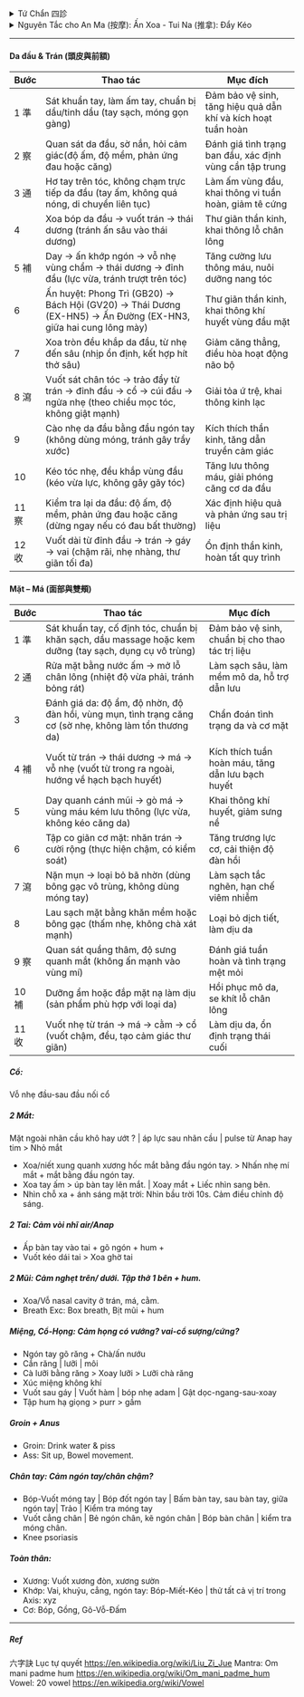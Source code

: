 <details><summary>Tứ Chẩn 四診</summary>
 
+ Vọng (望): Thần sắc (da, mắt, nét mặt), Sắc diện (màu sắc da), Lưỡi (hình dạng, màu sắc, rêu lưỡi), Hình dáng cơ thể (béo, tỷ lệ cơ thể: phù nề,..), Cử động (run, yếu liệt, cứng, loạng choạng)
+ Văn (聞 – Nghe / Ngửi): Mùi hơi thở, mùi cơ thể, tiếng thở - nói, tim đập
+ Vấn (問): Chỗ nào khó chịu, chỗ nào ngứa, cảm thấy ko thông, cảm thấy nặng, thói quen xấu, bệnh ..
+ Thiết (切 –  / Bắt mạch): Sờ da (đàn hồi, lạnh-nóng, ẩm-nhớt), cơ (lỏng, ), bắt mạch.
</details>
<details><summary> Nguyên Tắc cho An Ma (按摩): Ấn Xoa - Tui Na (推拿): Đẩy Kéo </summary>
 
+ 先表后里: Trước ngoài, sau trong. 先上后下: Trước trên, sau dưới. 先近后远: Trước gần, sau xa.
+ 先轻后重: Trước nhẹ, sau mạnh. 先慢后快: Trước chậm, sau nhanh. 由外及内: Từ ngoài vào trong.
+ 由通至補瀉: Từ thông đến bổ tả
##### Kỹ thuật xoa bóp Tui Na: 察 (Sát) → 通 (Thông) → 補 (Bổ) → 瀉 (Tả) → 收 (Thu: Kết thúc)
 
| Giai đoạn (漢字) | Mục tiêu chính                   | Kỹ thuật gợi ý                                               | Đặc điểm lực                         | Tốc độ        | Phạm vi         | Ví dụ huyệt/điểm               |
|------------------|----------------------------------|--------------------------------------------------------------|--------------------------------------|--------------|----------------|--------------------------------|
| 察 (Sát)         | Quan sát, xem xét, kiểm chứng    | Quan sát, sờ nắn, hỏi bệnh nhân, đánh giá trước và sau liệu trình | Rất nhẹ, tập trung cảm nhận           | Chậm         | Toàn vùng       | Độ ấm, độ mềm, phản ứng đau, sắc mặt |
| 通 (Thông)       | Khai thông khí huyết, làm ấm     | Xoa (摩), Vuốt (推), Miết (擠), Day nông (按)                  | Nhẹ – vừa, liên tục, đều             | Chậm         | Rộng           | Làm nóng vùng, vuốt dọc kinh lạc |
| 補 (Bổ)          | Nuôi dưỡng phần hư, phục hồi     | Day sâu chậm (按), Ấn giữ, Miết theo kinh (擠)                  | Vừa – sâu, tăng dần, êm              | Chậm         | Vừa            | Phong Trì (GB20), Kiên Tỉnh (GB21), Túc Tam Lý (ST36) |
| 瀉 (Tả)          | Giải ứ trệ, tiêu thực tà, giảm đau | Bấm A-thị huyệt (阿是穴), Đấm (捶), Vỗ (拍), Kéo giãn (牽引), Cào (抓) | Mạnh, dứt khoát, ngắt quãng hoặc kéo giãn đều | Nhanh – trung bình | Hẹp hoặc chuyên biệt | A-thị điểm, Hợp Cốc (LI4), Khúc Trì (LI11), Hoàn Khiêu (GB30) |
| 收 (Thu)    | Thư giãn, ổn định thần kinh      | Vuốt dài (撫), Cào nhẹ (抓), Xoa vòng (摩)                     | Nhẹ, êm dịu, đều đặn                  | Chậm         | Rộng           | Vuốt từ trung tâm ra ngoài, kết thúc vùng trị liệu |


###### Quy trình mẫu: Vai – Gáy
| Bước | Giai đoạn (漢字) | Thao tác chính                                | Thời lượng (tham khảo) | Ghi chú an toàn |
|------|------------------|-----------------------------------------------|------------------------|-----------------|
| 1    | **通 (Thông)**   | Xoa, vuốt, miết làm nóng toàn bộ vùng vai – gáy | 2–4 phút               | Dùng dầu/balm để tránh ma sát gây rát |
| 2    | **補 (Bổ)**      | Day sâu Kiên Tỉnh (GB21), Phong Trì (GB20)     | 3–5 phút               | Tăng lực từ từ, giữ cảm giác “căng tức dễ chịu” |
| 3    | **瀉 (Tả)**      | Bấm A-thị, đấm dọc hai bên cột sống, kéo giãn nhẹ | 2–4 phút               | Tránh ấn lên xương hoặc mạch máu lớn |
| 4    | **收 (Kết thúc)**| Vuốt dài và cào nhẹ toàn vùng                 | 30–60 giây             | Đưa cơ thể về trạng thái thư giãn, ổn định |
</details>


---
#### Da đầu & Trán (頭皮與前額)
| Bước | Thao tác | Mục đích |
|------|----------|----------|
| 1 準  | Sát khuẩn tay, làm ấm tay, chuẩn bị dầu/tinh dầu (tay sạch, móng gọn gàng) | Đảm bảo vệ sinh, tăng hiệu quả dẫn khí và kích hoạt tuần hoàn |
| 2 察  | Quan sát da đầu, sờ nắn, hỏi cảm giác(độ ấm, độ mềm, phản ứng đau hoặc căng) | Đánh giá tình trạng ban đầu, xác định vùng cần tập trung |
| 3 通  | Hơ tay trên tóc, không chạm trực tiếp da đầu (tay ấm, không quá nóng, di chuyển liên tục) | Làm ấm vùng đầu, khai thông vi tuần hoàn, giảm tê cứng |
| 4    | Xoa bóp da đầu → vuốt trán → thái dương (tránh ấn sâu vào thái dương) | Thư giãn thần kinh, khai thông lỗ chân lông |
| 5 補  | Day → ấn khớp ngón → vỗ nhẹ vùng chẩm → thái dương → đỉnh đầu (lực vừa, tránh trượt trên tóc) | Tăng cường lưu thông máu, nuôi dưỡng nang tóc |
| 6    | Ấn huyệt: Phong Trì (GB20) → Bách Hội (GV20) → Thái Dương (EX-HN5) → Ấn Đường (EX-HN3, giữa hai cung lông mày) | Thư giãn thần kinh, khai thông khí huyết vùng đầu mặt |
| 7    | Xoa tròn đều khắp da đầu, từ nhẹ đến sâu (nhịp ổn định, kết hợp hít thở sâu) | Giảm căng thẳng, điều hòa hoạt động não bộ |
| 8 瀉  | Vuốt sát chân tóc → trảo đẩy từ trán → đỉnh đầu → cổ → cúi đầu → ngửa nhẹ (theo chiều mọc tóc, không giật mạnh) | Giải tỏa ứ trệ, khai thông kinh lạc |
| 9    | Cào nhẹ da đầu bằng đầu ngón tay (không dùng móng, tránh gây trầy xước) | Kích thích thần kinh, tăng dẫn truyền cảm giác |
| 10   | Kéo tóc nhẹ, đều khắp vùng đầu (kéo vừa lực, không gây gãy tóc) | Tăng lưu thông máu, giải phóng căng cơ da đầu |
| 11 察 | Kiểm tra lại da đầu: độ ấm, độ mềm, phản ứng đau hoặc căng (dừng ngay nếu có đau bất thường) | Xác định hiệu quả và phản ứng sau trị liệu |
| 12 收 | Vuốt dài từ đỉnh đầu → trán → gáy → vai (chậm rãi, nhẹ nhàng, thư giãn tối đa) | Ổn định thần kinh, hoàn tất quy trình |


#### Mặt – Má (面部與雙頰)
| Bước | Thao tác | Mục đích |
|------|----------|----------|
| 1 準  | Sát khuẩn tay, cố định tóc, chuẩn bị khăn sạch, dầu massage hoặc kem dưỡng (tay sạch, dụng cụ vô trùng) | Đảm bảo vệ sinh, chuẩn bị cho thao tác trị liệu |
| 2 通  | Rửa mặt bằng nước ấm → mở lỗ chân lông (nhiệt độ vừa phải, tránh bỏng rát) | Làm sạch sâu, làm mềm mô da, hỗ trợ dẫn lưu |
| 3    | Đánh giá da: độ ẩm, độ nhờn, độ đàn hồi, vùng mụn, tình trạng căng cơ (sờ nhẹ, không làm tổn thương da) | Chẩn đoán tình trạng da và cơ mặt |
| 4 補  | Vuốt từ trán → thái dương → má → vỗ nhẹ (vuốt từ trong ra ngoài, hướng về hạch bạch huyết) | Kích thích tuần hoàn máu, tăng dẫn lưu bạch huyết |
| 5    | Day quanh cánh mũi → gò má → vùng máu kém lưu thông (lực vừa, không kéo căng da) | Khai thông khí huyết, giảm sưng nề |
| 6    | Tập co giãn cơ mặt: nhăn trán → cười rộng (thực hiện chậm, có kiểm soát) | Tăng trương lực cơ, cải thiện độ đàn hồi |
| 7 瀉  | Nặn mụn → loại bỏ bã nhờn (dùng bông gạc vô trùng, không dùng móng tay) | Làm sạch tắc nghẽn, hạn chế viêm nhiễm |
| 8    | Lau sạch mặt bằng khăn mềm hoặc bông gạc (thấm nhẹ, không chà xát mạnh) | Loại bỏ dịch tiết, làm dịu da |
| 9 察  | Quan sát quầng thâm, độ sưng quanh mắt (không ấn mạnh vào vùng mí) | Đánh giá tuần hoàn và tình trạng mệt mỏi |
| 10 補 | Dưỡng ẩm hoặc đắp mặt nạ làm dịu (sản phẩm phù hợp với loại da) | Hồi phục mô da, se khít lỗ chân lông |
| 11 收 | Vuốt nhẹ từ trán → má → cằm → cổ (vuốt chậm, đều, tạo cảm giác thư giãn) | Làm dịu da, ổn định trạng thái cuối |



##### Cổ: 
Vỗ nhẹ đầu-sau đầu nối cổ
##### 2 Mắt:  
Mặt ngoài nhãn cầu khô hay ướt ? | áp lực sau nhãn cầu | pulse từ Anap hay tim > Nhỏ mắt
+ Xoa/niết xung quanh xương hốc mắt bằng đầu ngón tay. > Nhấn nhẹ mí mắt + mắt bằng đầu ngón tay. 
+ Xoa tay ấm > úp bàn tay lên mắt. | Xoay mắt + Liếc nhìn sang bên.
+ Nhìn chỗ xa + ánh sáng mặt trời: Nhìn bầu trời 10s. Cảm điều chỉnh độ sáng.
##### 2 Tai: Cảm vòi nhĩ air/Anap 
+ Ấp bàn tay vào tai + gõ ngón + hum +
+ Vuốt kéo dái tai > Xoa ghờ tai
##### 2 Mũi: Cảm nghẹt trên/ dưới. Tập thở 1 bên + hum.
+ Xoa/Vỗ nasal cavity ở trán, má, cằm.
+ Breath Exc: Box breath, Bịt mũi + hum
##### Miệng, Cổ-Họng: Cảm họng có vướng? vai-cổ sượng/cứng? 
+ Ngón tay gõ răng + Chà/ấn nướu
+ Cắn răng | lưỡi | môi
+ Cà lưỡi bằng răng > Xoay lưỡi > Lưỡi chà răng
+ Xúc miệng không khí
+ Vuốt sau gáy | Vuốt hàm | bóp nhẹ adam | Gật dọc-ngang-sau-xoay
+ Tập hum hạ giọng > purr > gầm
##### Groin + Anus
+ Groin: Drink water & piss
+ Ass: Sit up, Bowel movement.
##### Chân tay: Cảm ngón tay/chân chậm?
+ Bóp-Vuốt móng tay | Bóp đốt ngón tay | Bấm bàn tay, sau bàn tay, giữa ngón tay| Trảo | Kiểm tra móng tay
+ Vuốt cẳng chân | Bẻ ngón chân, kẽ ngón chân | Bóp bàn chân | kiểm tra móng chân.
+ Knee psoriasis
##### Toàn thân: 
+ Xương: Vuốt xương đòn, xương sườn
+ Khớp: Vai, khuỷu, cẳng, ngón tay: Bóp-Miết-Kéo | thử tất cả vị trí trong Axis: xyz
+ Cơ: Bóp, Gồng, Gõ-Vỗ-Đấm
---
##### Ref
六字訣 Lục tự quyết
https://en.wikipedia.org/wiki/Liu_Zi_Jue
Mantra: Om mani padme hum
https://en.wikipedia.org/wiki/Om_mani_padme_hum
Vowel: 20 vowel
https://en.wikipedia.org/wiki/Vowel
